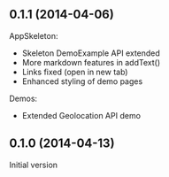 ## 0.1.1 (2014-04-06)

AppSkeleton:

  - Skeleton DemoExample API extended
  - More markdown features in addText()
  - Links fixed (open in new tab)
  - Enhanced styling of demo pages

Demos:

  - Extended Geolocation API demo


## 0.1.0 (2014-04-13)

Initial version